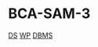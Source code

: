 # BCA-SAM-3

[DS](https://github.com/dhruv-2015/BCA-SAM-3/tree/DS)
[WP](https://github.com/dhruv-2015/BCA-SAM-3/tree/WP)
[DBMS](https://github.com/dhruv-2015/BCA-SAM-3/tree/DBMS)
